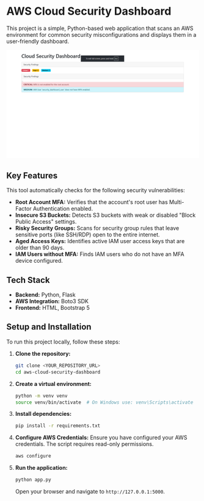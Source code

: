 # AWS Cloud Security Dashboard

This project is a simple, Python-based web application that scans an AWS environment for common security misconfigurations and displays them in a user-friendly dashboard.

![Dashboard Screenshot](dashboard-screenshot.png)

## Key Features

This tool automatically checks for the following security vulnerabilities:
- **Root Account MFA:** Verifies that the account's root user has Multi-Factor Authentication enabled.
- **Insecure S3 Buckets:** Detects S3 buckets with weak or disabled "Block Public Access" settings.
- **Risky Security Groups:** Scans for security group rules that leave sensitive ports (like SSH/RDP) open to the entire internet.
- **Aged Access Keys:** Identifies active IAM user access keys that are older than 90 days.
- **IAM Users without MFA:** Finds IAM users who do not have an MFA device configured.

## Tech Stack

- **Backend:** Python, Flask
- **AWS Integration:** Boto3 SDK
- **Frontend:** HTML, Bootstrap 5

## Setup and Installation

To run this project locally, follow these steps:

1.  **Clone the repository:**
    ```sh
    git clone <YOUR_REPOSITORY_URL>
    cd aws-cloud-security-dashboard
    ```

2.  **Create a virtual environment:**
    ```sh
    python -m venv venv
    source venv/bin/activate  # On Windows use: venv\Scripts\activate
    ```

3.  **Install dependencies:**
    ```sh
    pip install -r requirements.txt
    ```

4.  **Configure AWS Credentials:**
    Ensure you have configured your AWS credentials. The script requires read-only permissions.
    ```sh
    aws configure
    ```

5.  **Run the application:**
    ```sh
    python app.py
    ```
    Open your browser and navigate to `http://127.0.0.1:5000`.
